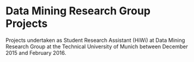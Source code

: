 # Data Mining Research Group Projects
Projects undertaken as Student Research Assistant (HiWi) at Data Mining Research Group at the Technical University of Munich between December 2015 and February 2016. 
